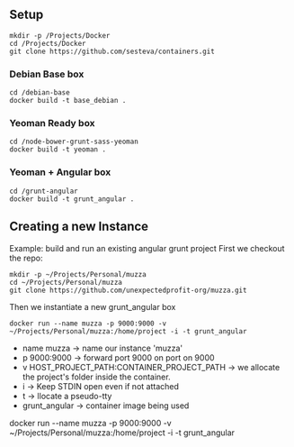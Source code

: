 ## Setup

    mkdir -p /Projects/Docker
    cd /Projects/Docker
    git clone https://github.com/sesteva/containers.git

### Debian Base box 

    cd /debian-base
    docker build -t base_debian .

### Yeoman Ready box

    cd /node-bower-grunt-sass-yeoman
    docker build -t yeoman .

### Yeoman  + Angular box

    cd /grunt-angular
    docker build -t grunt_angular .

## Creating a new Instance
Example: build and run an existing angular grunt project
First we checkout the repo:

    mkdir -p ~/Projects/Personal/muzza
    cd ~/Projects/Personal/muzza
    git clone https://github.com/unexpectedprofit-org/muzza.git

Then we instantiate a new grunt_angular box

    docker run --name muzza -p 9000:9000 -v ~/Projects/Personal/muzza:/home/project -i -t grunt_angular

- name muzza -> name our instance 'muzza'
- p 9000:9000  -> forward port 9000 on port on 9000
- v HOST_PROJECT_PATH:CONTAINER_PROJECT_PATH -> we allocate the project's folder inside the container.
- i -> Keep STDIN open even if not attached 
- t -> llocate a pseudo-tty
- grunt_angular -> container image being used









docker run --name muzza -p 9000:9000 -v ~/Projects/Personal/muzza:/home/project -i -t grunt_angular
